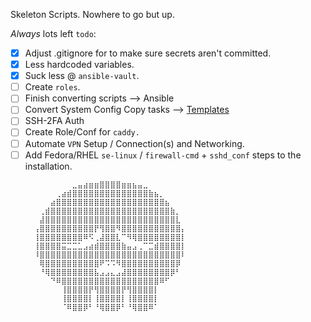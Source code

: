 Skeleton Scripts. Nowhere to go but up.

_Always_ lots left `todo`:

-   [x] Adjust .gitignore for to make sure secrets aren't committed.
-   [x] Less hardcoded variables.
-   [x] Suck less @ `ansible-vault`.
-   [ ] Create `roles`.
-   [ ] Finish converting scripts --> Ansible
-   [ ] Convert System Config Copy tasks --> [Templates](https://docs.ansible.com/ansible/latest/collections/ansible/builtin/template_module.html)
-   [ ] SSH-2FA Auth
-   [ ] Create Role/Conf for `caddy.`
-   [ ] Automate `VPN` Setup / Connection(s) and Networking.
-   [ ] Add Fedora/RHEL `se-linux` / `firewall-cmd` + `sshd_conf` steps to the installation.

```
    ⠀⠀⠀⠀⠀⠀⠀⠀⣀⣤⣴⣶⣶⣿⣿⣿⣿⣶⣶⣦⣤⣀⠀⠀⠀⠀⠀⠀⠀⠀
    ⠀⠀⠀⠀⠀⢀⣴⣾⣿⣿⣿⣿⣿⣿⣿⣿⣿⣿⣿⣿⣿⣿⣷⣦⡀⠀⠀⠀⠀⠀
    ⠀⠀⠀⠀⣴⣿⣿⣿⣿⣿⣿⣿⣿⣿⣿⣿⣿⣿⣿⣿⣿⣿⣿⣿⣿⣦⠀⠀⠀⠀
    ⠀⠀⢀⣾⣿⣿⣿⣿⣿⣿⣿⣿⣿⣿⣿⣿⣿⣿⣿⣿⣿⣿⣿⣿⣿⣿⣷⡀⠀⠀
    ⠀⠀⣼⣿⣿⣿⣿⣿⣿⣿⣿⣿⣿⣿⣿⣿⣿⣿⣿⣿⣿⣿⣿⣿⣿⣿⣿⣇⠀⠀
    ⠀⢠⣿⣿⣿⣿⣿⣿⣿⣿⣿⣿⡟⢻⣿⣿⠻⣿⣿⣿⣿⣿⣿⣿⣿⣿⣿⣿⡄⠀
    ⠀⢸⣿⣿⣿⣿⣿⣿⣿⣿⠿⠫⢀⣼⣿⣿⣇⠉⠻⢿⣿⣿⣿⣿⣿⣿⣿⣿⡇⠀
    ⠀⢸⣿⣿⣿⣿⣭⣉⣉⣁⣠⣴⣾⣿⣿⣿⣿⣷⣤⣠⢀⠉⣉⣾⣿⣿⣿⣿⡇⠀
    ⠀⠸⣿⣿⣿⣿⣿⣿⣿⣿⣿⣿⣿⣿⣿⣿⣿⣿⣿⣿⣿⣿⣿⣿⣿⣿⣿⣿⠇⠀
    ⠀⠀⢿⣿⣿⣿⣿⣿⣿⣿⣿⣿⣿⠟⠩⠩⠻⣿⣿⣿⣿⣿⣿⣿⣿⣿⣿⡿⠀⠀
    ⠀⠀⠘⢿⣿⣿⣿⣿⣿⣿⣿⣿⣧⣠⣠⣄⣠⣼⣿⣿⣿⣿⣿⣿⣿⣿⡿⠃⠀⠀
    ⠀⠀⠀⠀⠙⠿⣿⣿⣿⣿⣿⣿⣿⣿⣿⣿⣿⣿⣿⣿⣿⣿⣿⣿⠿⠋⠀⠀⠀⠀
    ⠀⠀⠀⠀⠀⠀⢸⣿⣿⣿⣿⡟⢻⣿⣿⣿⣿⡟⢻⣿⣿⣿⣿⡇⠀⠀⠀⠀⠀⠀
    ⠀⠀⠀⠀⠀⠀⢸⣿⣿⣿⣿⡇⢸⣿⣿⣿⣿⡇⢸⣿⣿⣿⣿⡇⠀⠀⠀⠀⠀⠀
    ⠀⠀⠀⠀⠀⠀⠈⠿⣿⣿⡿⠃⠘⢿⣿⣿⡿⠃⠘⢿⣿⣿⠿⠁
```
